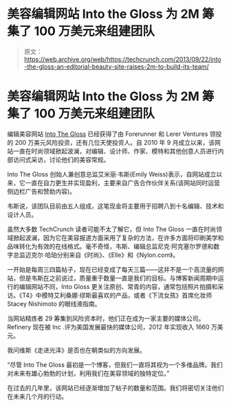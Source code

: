 # 美容编辑网站 Into the Gloss 为 2M 筹集了 100 万美元来组建团队

> 原文：<https://web.archive.org/web/https://techcrunch.com/2013/09/22/into-the-gloss-an-editorial-beauty-site-raises-2m-to-build-its-team/>

# 美容编辑网站 Into the Gloss 为 2M 筹集了 100 万美元来组建团队

编辑美容网站 [Into The Gloss](https://web.archive.org/web/20230314153216/http://intothegloss.com/) 已经获得了由 Forerunner 和 Lerer Ventures 领投的 200 万美元风险投资，还有几位天使投资人。自 2010 年 9 月成立以来，该网站一直在时尚领域掀起波澜，对编辑、设计师、作家、模特和其他创意人员进行内部访问式采访，讨论他们的美容常规。

Into The Gloss 创始人兼创意总监艾米丽·韦斯(Emily Weiss)表示，自网站成立以来，它一直在自力更生并实现盈利，主要来自广告合作伙伴关系(该网站同时运营侧边栏广告和赞助内容)。

韦斯说，该团队目前由五人组成，这笔现金将主要用于招聘八到十名编辑、技术和设计人员。

虽然大多数 TechCrunch 读者可能不太了解它，但 Into The Gloss 一直在时尚领域掀起波澜，因为它在美容报道方面采用了复杂的方法，在许多方面将印刷美学和品味转化为有效的在线格式。毫不奇怪，韦斯、编辑总监尼克·阿克塞尔罗德和数字总监迈克尔·哈珀分别来自《时尚》、《Elle》和《Nylon.com》。

一开始是每周三四篇帖子，现在已经变成了每天三篇——这并不是一个高流量的网站，但是韦斯[在](https://web.archive.org/web/20230314153216/http://www.businessoffashion.com/2012/11/the-business-of-blogging-into-the-gloss.html)之前说过，质量重于数量一直是我们的目标。与博客新闻周期中运行的编辑网站不同，Into Gloss 更关注原创、常青的内容，通常包括照片拍摄和采访。《T4》中模特艾利桑娜·缪斯最喜欢的产品，或者《下流女孩》首席化妆师 Stacey Nishimoto 的眼线液指南。

当网站精炼者 29 筹集到风险资本时，他们正在成为一家主要的媒体公司。Refinery 现在被 Inc .评为美国发展最快的媒体公司，2012 年实现收入 1660 万美元。

我问维斯《走进光泽》是否也在朝类似的方向发展。

“尽管 Into The Gloss 最初是一个博客，但我们一直将其视为一个多维品牌。我们对未来有雄心勃勃的计划，利用我们在美容领域的独特定位。”

在过去的几年里，该网站已经逐渐增加了帖子的数量和范围。我们将密切关注他们在未来几个月的行动。